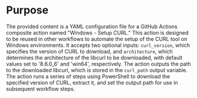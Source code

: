 # Purpose
The provided content is a YAML configuration file for a GitHub Actions composite action named "Windows - Setup CURL." This action is designed to be reused in other workflows to automate the setup of the CURL tool on Windows environments. It accepts two optional inputs: `curl_version`, which specifies the version of CURL to download, and `architecture`, which determines the architecture of the libcurl to be downloaded, with default values set to '8.6.0_6' and 'win64', respectively. The action outputs the path to the downloaded libcurl, which is stored in the `curl_path` output variable. The action runs a series of steps using PowerShell to download the specified version of CURL, extract it, and set the output path for use in subsequent workflow steps.
